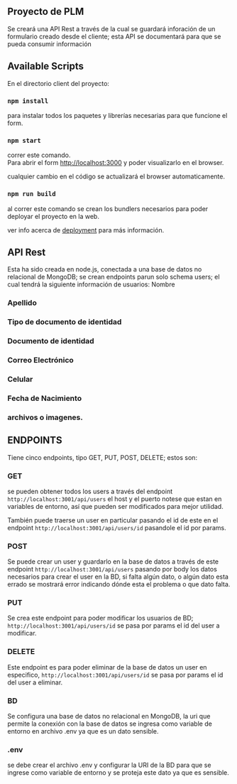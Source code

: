 ## Proyecto de PLM

Se creará una API Rest a través de la cual se guardará inforación de un formulario creado desde el cliente; esta API se documentará para que se pueda consumir información

## Available Scripts

En el directorio client del proyecto:

### `npm install`

para instalar todos los paquetes y librerías necesarias para que funcione el form.

### `npm start`

correr este comando.\
Para abrir el form [http://localhost:3000](http://localhost:3000) y poder visualizarlo en el browser.

cualquier cambio en el código se actualizará el browser automaticamente.

### `npm run build`

al correr este comando se crean los bundlers necesarios para poder deployar el proyecto en la web.

ver info acerca de [deployment](https://facebook.github.io/create-react-app/docs/deployment) para más información.

## API Rest

Esta ha sido creada en node.js, conectada a una base de datos no relacional de MongoDB; se crean endpoints parun solo schema users; el cual tendrá la siguiente información de usuarios: 
Nombre

### Apellido
### Tipo de documento de identidad
### Documento de identidad
### Correo Electrónico
### Celular
### Fecha de Nacimiento
### archivos o imagenes.


## ENDPOINTS

Tiene cinco endpoints, tipo GET, PUT, POST, DELETE; estos son:


### GET

se pueden obtener todos los users a través del endpoint `http://localhost:3001/api/users` el host y el puerto notese que estan en variables de entorno, así que pueden ser modificados para mejor utilidad.

También puede traerse un user en particular pasando el id de este en el endpoint `http://localhost:3001/api/users/id`
pasandole el id por params.

### POST

Se puede crear un user y guardarlo en la base de datos a través de este endpoint `http://localhost:3001/api/users` pasando por body los datos necesarios para crear el user en la BD, si falta algún dato, o algún dato esta errado se mostrará error indicando dónde esta el problema o que dato falta.


### PUT

Se crea este endpoint para poder modificar los usuarios de BD; `http://localhost:3001/api/users/id` se pasa por params el id del user a modificar.


### DELETE

Este endpoint es para poder eliminar de la base de datos un user en especifico, `http://localhost:3001/api/users/id` se pasa por params el id del user a eliminar.


### BD

Se configura una base de datos no relacional en MongoDB, la uri que permite la conexión con la base de datos se ingresa como variable de entorno en archivo .env ya que es un dato sensible.


### .env

se debe crear el archivo .env y configurar la URI de la BD para que se ingrese como variable de entorno y se proteja este dato ya que es sensible. 